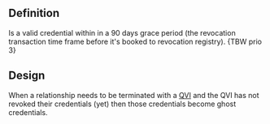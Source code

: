 ## Definition
Is a valid credential within in a 90 days grace period (the revocation transaction time frame before it's booked to revocation registry). {TBW prio 3}

## Design
When a relationship needs to be terminated with a [QVI](qvi) and the QVI has not revoked their credentials (yet) then those credentials become ghost credentials.


